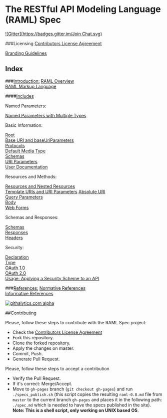 # The RESTful API Modeling Language (RAML) Spec
[![Gitter](https://badges.gitter.im/Join Chat.svg)](https://gitter.im/raml-org/raml-spec?utm_source=badge&utm_medium=badge&utm_campaign=pr-badge&utm_content=badge)

###Licensing
[Contributors License Agreement](https://github.com/raml-org/raml-spec/blob/master/legal/contribution_agreement.docx)

[Branding Guidelines](https://github.com/raml-org/raml-spec/blob/master/legal/brand_guidelines.pdf)

## Index

###[Introduction:](https://github.com/raml-org/raml-spec/blob/master/raml-0.8.md#introduction)
[RAML Overview](https://github.com/raml-org/raml-spec/blob/master/raml-0.8.md#overview)  
[RAML Markup Language](https://github.com/raml-org/raml-spec/blob/master/raml-0.8.md#markup-language)

####[Includes](https://github.com/raml-org/raml-spec/blob/master/raml-0.8.md#includes)

Named Parameters:

[Named Parameters with Multiple Types](https://github.com/raml-org/raml-spec/blob/master/raml-0.8.md#named-parameters-with-multiple-types)

Basic Information:

[Root](https://github.com/raml-org/raml-spec/blob/master/raml-0.8.md#root-section)  
[Base URI and baseUriParameters](https://github.com/raml-org/raml-spec/blob/master/raml-0.8.md#base-uri-and-baseuriparameters)  
[Protocols](https://github.com/raml-org/raml-spec/blob/master/raml-0.8.md#protocols)  
[Default Media Type](https://github.com/raml-org/raml-spec/blob/master/raml-0.8.md#default-media-type)  
[Schemas](https://github.com/raml-org/raml-spec/blob/master/raml-0.8.md#schemas)  
[URI Parameters](https://github.com/raml-org/raml-spec/blob/master/raml-0.8.md#uri-parameters)  
[User Documentation](https://github.com/raml-org/raml-spec/blob/master/raml-0.8.md#user-documentation)

Resources and Methods:

[Resources and Nested Resources](https://github.com/raml-org/raml-spec/blob/master/raml-0.8.md#resources-and-nested-resources)  
[Template URIs and URI Parameters](https://github.com/raml-org/raml-spec/blob/master/raml-0.8.md#template-uris-and-uri-parameters)
[Absolute URI](https://github.com/raml-org/raml-spec/blob/master/raml-0.8.md#absolute-uri)  
[Query Parameters](https://github.com/raml-org/raml-spec/blob/master/raml-0.8.md#query-strings)  
[Body](https://github.com/raml-org/raml-spec/blob/master/raml-0.8.md#body)  
[Web Forms](https://github.com/raml-org/raml-spec/blob/master/raml-0.8.md#web-forms)  

Schemas and Responses:

[Schemas](https://github.com/raml-org/raml-spec/blob/master/raml-0.8.md#schema)  
[Responses](https://github.com/raml-org/raml-spec/blob/master/raml-0.8.md#responses)  
[Headers](https://github.com/raml-org/raml-spec/blob/master/raml-0.8.md#headers)

Security:

[Declaration](https://github.com/raml-org/raml-spec/blob/master/raml-0.8.md#declaration)  
[Type](https://github.com/raml-org/raml-spec/blob/master/raml-0.8.md#type)  
[OAuth 1.0](https://github.com/raml-org/raml-spec/blob/master/raml-0.8.md#oauth-10)  
[OAuth 2.0](https://github.com/raml-org/raml-spec/blob/master/raml-0.8.md#oauth-20)  
[Usage: Applying a Security Scheme to an API](https://github.com/raml-org/raml-spec/blob/master/raml-0.8.md#usage-applying-a-security-scheme-to-an-api)

###[References:](https://github.com/raml-org/raml-spec/blob/master/raml-0.8.md#references)
[Normative References](https://github.com/raml-org/raml-spec/blob/master/raml-0.8.md#normative-references)  
[Informative References](https://github.com/raml-org/raml-spec/blob/master/raml-0.8.md#informative-references)

[![githalytics.com alpha](https://cruel-carlota.pagodabox.com/2c379a9b36749a80379d5f3f328a8bed "githalytics.com")](http://githalytics.com/raml-org/raml-spec)

##Contributing

Please, follow these steps to contribute with the RAML Spec project:
- Check the [Contributors License Agreement](https://github.com/raml-org/raml-spec/blob/master/legal/contribution_agreement.docx)
- Fork this repository.
- Clone the forked repository.
- Apply the changes on master.
- Commit, Push.
- Generate Pull Request.

Please, follow these steps to accept a contribution
- Verify the Pull Request.
- If it's correct: Merge/Accept.
- Move to `gh-pages` branch (`git checkout gh-pages`)  and run `./specs_publish.sh` (this script copies the resulting `raml-0.8.md` file from `master` to the current branch
  `gh-pages`  and places it in the following path: `./spec.md` which is needed to have the specs published in the site). **Note: This is a shell script, only working on UNIX based OS**.
